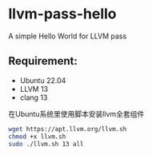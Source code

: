 # llvm-pass-hello

A simple Hello World for LLVM pass

## Requirement:

- Ubuntu 22.04
- LLVM 13
- clang 13

在Ubuntu系统里使用脚本安装llvm全套组件
```bash
wget https://apt.llvm.org/llvm.sh
chmod +x llvm.sh
sudo ./llvm.sh 13 all
```